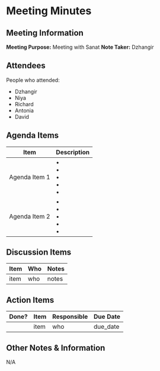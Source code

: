 # Meeting Minutes
## Meeting Information
**Meeting Purpose:** Meeting with Sanat
**Note Taker:** Dzhangir 

## Attendees
People who attended:
- Dzhangir
- Niya
- Richard
- Antonia
- David

## Agenda Items

Item | Description
---- | ----
Agenda Item 1 | • <br>• <br>• <br>• <br>• 
Agenda Item 2 | • <br>• <br>• <br>• <br>• 

## Discussion Items
Item | Who | Notes |
---- | ---- | ---- |
item | who | notes |

## Action Items
| Done? | Item | Responsible | Due Date |
| ---- | ---- | ---- | ---- |
| | item | who | due_date |

## Other Notes & Information
N/A
